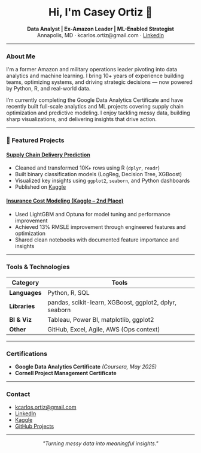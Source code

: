 <h1 align="center">Hi, I'm Casey Ortiz 👋</h1>
<p align="center">
  <b>Data Analyst | Ex-Amazon Leader | ML-Enabled Strategist</b><br>
  Annapolis, MD · kcarlos.ortiz@gmail.com · <a href="https://linkedin.com/in/kco1">LinkedIn</a>
</p>

---

### About Me

I'm a former Amazon and military operations leader pivoting into data analytics and machine learning. I bring 10+ years of experience building teams, optimizing systems, and driving strategic decisions — now powered by Python, R, and real-world data.

I’m currently completing the Google Data Analytics Certificate and have recently built full-scale analytics and ML projects covering supply chain optimization and predictive modeling. I enjoy tackling messy data, building sharp visualizations, and delivering insights that drive action.

---

### 📁 Featured Projects

#### [Supply Chain Delivery Prediction](https://github.com/caseyio/supply-chain-capstone)
- Cleaned and transformed 10K+ rows using R (`dplyr`, `readr`)
- Built binary classification models (LogReg, Decision Tree, XGBoost)
- Visualized key insights using `ggplot2`, `seaborn`, and Python dashboards
- Published on [Kaggle](https://www.kaggle.com/code/your-kaggle-notebook-link)

#### [Insurance Cost Modeling (Kaggle – 2nd Place)](https://github.com/caseyio/insurance-cost-model)
- Used LightGBM and Optuna for model tuning and performance improvement
- Achieved 13% RMSLE improvement through engineered features and optimization
- Shared clean notebooks with documented feature importance and insights

---

### Tools & Technologies

| Category | Tools |
|---------|-------|
| **Languages** | Python, R, SQL |
| **Libraries** | pandas, scikit-learn, XGBoost, ggplot2, dplyr, seaborn |
| **BI & Viz** | Tableau, Power BI, matplotlib, ggplot2 |
| **Other** | GitHub, Excel, Agile, AWS (Ops context) |

---

### Certifications

- **Google Data Analytics Certificate** *(Coursera, May 2025)*  
- **Cornell Project Management Certificate**

---

### Contact

- kcarlos.ortiz@gmail.com  
- [LinkedIn](https://linkedin.com/in/kco1)  
- [Kaggle](https://www.kaggle.com/caseyortiz)  
- [GitHub Projects](https://github.com/caseyio?tab=repositories)

---

<p align="center">
  <i>"Turning messy data into meaningful insights."</i>
</p>
